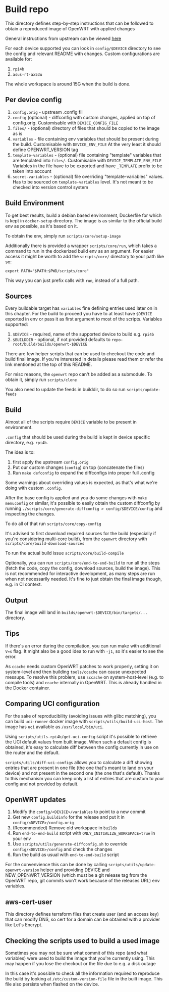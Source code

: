 # Build repo

This directory defines step-by-step instructions that can be followed to obtain a reproduced image of OpenWRT with applied changes

General instructions from upstream can be viewed [here](https://openwrt.org/docs/guide-developer/toolchain/use-buildsystem)

For each device supported you can look in `config/$DEVICE` directory to see the config and relevant README with changes.
Custom configurations are available for:

1. `rpi4b`
2. `asus-rt-ax53u`

The whole workspace is around 15G when the build is done.

## Per device config

1. `config.orig` - upstream .config fil
2. `config` (optional) - diffconfig with custom changes, applied on top of config.orig.
   Customisable with `DEVICE_CONFIG_FILE`
3. `files/` - (optional) directory of files that should be copied to the image as is
4. `variables` - file containing env variables that should be present during the build.
   Customisable with `DEVICE_ENV_FILE`
   At the very least it should define OPENWRT_VERSION tag
5. `template-variables` - (optional) file containing "template" variables that are templated into `files/`.
   Customisable with `DEVICE_TEMPLATE_ENV_FILE`
   Variables in the file have to be exported and have `_TEMPLATE` prefix to be taken into account
6. `secret-variables` - (optional) file overriding "template-variables" values. Has to be sourced on `template-variables` level.
   It's not meant to be checked into version control system

## Build Environment

To get best results, build a debian based environment, Dockerfile for which is kept in `docker-setup` directory.
The image is as similar to the official build env as possible, as it's based on it.

To obtain the env, simply run `scripts/core/setup-image`

Additionally there is provided a wrapper `scripts/core/run`, which takes a command to run in the dockerized build env as an argument.
For easier access it might be worth to add the `scripts/core/` directory to your path like so:

```
export PATH="$PATH:$PWD/scripts/core"
```

This way you can just prefix calls with `run`, instead of a full path.

## Sources

Every buildable target has `variables` fine defining entries used later on in this chapter.
For the build to proceed you have to at least have `$DEVICE` exported in env or pass it as first argument to most of the scripts.
Variables supported:

1. `$DEVICE` - required, name of the supported device to build e.g. `rpi4b`
2. `$BUILDDIR` - optional, if not provided defaults to `repo-root/build/builds/openwrt-$DEVICE`

There are few helper scripts that can be used to checkout the code and build final image.
If you're interested in details please read them or refer the link mentioned at the top of this README.

For misc reasons, the `openwrt` repo can't be added as a submodule.
To obtain it, simply run `scripts/clone`

You also need to update the feeds in builddir, to do so run `scripts/update-feeds`

## Build

Almost all of the scripts require `DEVICE` variable to be present in environment.

`.config` that should be used during the build is kept in device specific directory, e.g. `rpi4b`.

The idea is to:

1. first apply the upstream `config.orig`
2. Put our custom changes (`config`) on top (concatenate the files)
3. Run `make defconfig` to expand the diffconfigs into proper full .config

Some warnings about overriding values is expected, as that's what we're doing with custom `.config`.

After the base config is applied and you do some changes with `make menuconfig` or similar, it's possible to easily obtain the custom diffconfig by running `./scripts/core/generate-diffconfig > config/$DEVICE/config` and inspecting the changes.

To do all of that run `scripts/core/copy-config`

It's advised to first download required sources for the build (especially if you're considering multi-core build), from the `openwrt` directory with `scripts/core/build-download-sources`

To run the actual build issue `scripts/core/build-compile`

Optionally, you can run `scripts/core/end-to-end-build` to run all the steps (fetch the code, copy the config, download sources, build the image).
This is not recommended for interactive development, as many steps are run when not necessarily needed.
It's fine to just obtain the final image though, e.g. in CI context.

## Output

The final image will land in `builds/openwrt-$DEVICE/bin/targets/...` directory.

## Tips

If there's an error during the compilation, you can run make with additional `V=s` flag.
It might also be a good idea to run with `-j1`, so it's easier to see the error.

As `ccache` needs custom OpenWRT patches to work properly, setting it on system-level and then building `tools/ccache` can cause unexpected messups.
To resolve this problem, use `sccache` on system-host-level (e.g. to compile tools) and `ccache` internally in OpenWRT.
This is already handled in the Docker container.

## Comparing UCI configuration

For the sake of reproducibility (avoiding issues with glibc matching), you can build `uci-runner` docker image with `scripts/utils/build-uci-host`.
The image has `uci` available as `/usr/local/bin/uci`.

Using `scripts/utils-rpi4b/get-uci-config` script it's possible to retrieve the UCI default values from built image.
When such a default config is obtained, it's easy to calculate diff between the config currently in use on the router and the default.

`scripts/utils/diff-uci-configs` allows you to calculate a diff showing entries that are present in one file (the one that's meant to land on your device) and not present in the second one (the one that's default).
Thanks to this mechanism you can keep only a list of entries that are custom to your config and not provided by default.

## OpenWRT updates

1. Modify the `config/<DEVICE>/variables` to point to a new commit
2. Get new `config.buildinfo` for the release and put it in `config/<DEVICE>/config.orig`
3. (Recommended) Remove old workspace in `builds`
4. Run `end-to-end-build` script with `ONLY_INITIALIZE_WORKSPACE=true` in your env
5. Use `scripts/utils/generate-diffconfig.sh` to override `config/<DEVICE>/config` and check the changes
6. Run the build as usual with `end-to-end-build` script

For the convenvience this can be done by calling `scripts/utils/update-openwrt-version`
helper and providing DEVICE and NEW_OPENWRT_VERSION (which must be a git release tag from the OpenWRT repo, git commits won't work because of the releases URL) env variables.

## aws-cert-user

This directory defines terraform files that create user (and an access key) that can modify DNS, so cert for a domain can be obtained with a provider like Let's Encrypt.

## Checking the scripts used to build a used image

Sometimes you may not be sure what commit of this repo (and what variables) were used to build the image that you're currently using.
This may happen if you lose the checkout or the file due to e.g. a disk outage

In this case it's possible to check all the information required to reproduce the build by looking at `/etc/custom-version-file` file in the built image.
This file also persists when flashed on the device.
